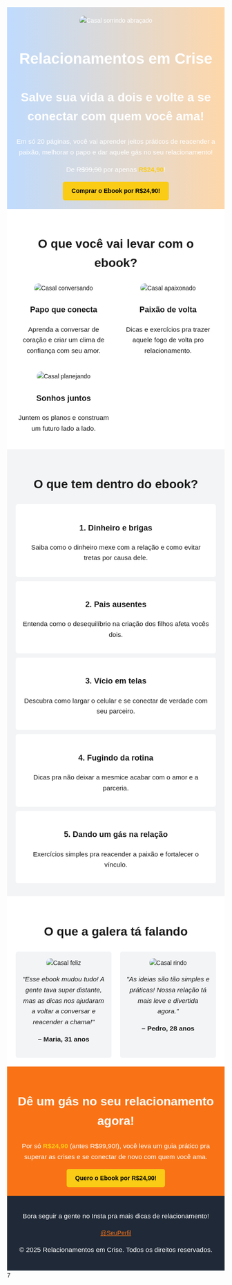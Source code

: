 <!DOCTYPE html>
<html lang="pt-BR">
<head>
  <meta charset="UTF-8">
  <meta name="viewport" content="width=device-width, initial-scale=1.0">
  <meta name="description" content="Compre o ebook Relacionamentos em Crise por R$24,90 e aprenda a superar desafios e reconectar-se com seu amor!">
  <title>ReconecteSeuAmor - Relacionamentos em Crise</title>
  <style>
    body { font-family: Arial, sans-serif; margin: 0; line-height: 1.6; }
    .section { padding: 20px; text-align: center; }
    .hero { background: linear-gradient(to right, #bfdbfe, #fed7aa); color: white; }
    .benefits, .testimonials { background: white; }
    .chapters { background: #f3f4f6; }
    .cta { background: #f97316; color: white; }
    .footer { background: #1f2937; color: white; }
    img { max-width: 100%; height: auto; border-radius: 10px; }
    .button { background: #facc15; color: black; padding: 10px 20px; text-decoration: none; border-radius: 5px; display: inline-block; font-weight: bold; }
    .grid { display: grid; grid-template-columns: repeat(auto-fit, minmax(200px, 1fr)); gap: 20px; max-width: 800px; margin: auto; }
    h1 { font-size: 2em; }
    h2 { font-size: 1.5em; }
    h3 { font-size: 1.2em; }
    p { font-size: 1em; }
    @media (min-width: 768px) {
      h1 { font-size: 2.5em; }
      h2 { font-size: 2em; }
      h3 { font-size: 1.3em; }
      p { font-size: 1.1em; }
    }
  </style>
</head>
<body>
  <!-- Hero Section -->
  <section class="section hero">
    <img src="https://images.pexels.com/photos/3184431/pexels-photo-3184431.jpeg?auto=compress&cs=tinysrgb&w=400" alt="Casal sorrindo abraçado">
    <h1>Relacionamentos em Crise</h1>
    <h2>Salve sua vida a dois e volte a se conectar com quem você ama!</h2>
    <p>Em só 20 páginas, você vai aprender jeitos práticos de reacender a paixão, melhorar o papo e dar aquele gás no seu relacionamento!</p>
    <p>De <s>R$99,90</s> por apenas <b style="color: #facc15;">R$24,90</b>!</p>
    <a href="#" class="button">Comprar o Ebook por R$24,90!</a>
  </section>

  <!-- Benefits Section -->
  <section class="section benefits">
    <h2>O que você vai levar com o ebook?</h2>
    <div class="grid">
      <div>
        <img src="https://images.pexels.com/photos/3184418/pexels-photo-3184418.jpeg?auto=compress&cs=tinysrgb&w=100" alt="Casal conversando">
        <h3>Papo que conecta</h3>
        <p>Aprenda a conversar de coração e criar um clima de confiança com seu amor.</p>
      </div>
      <div>
        <img src="https://images.pexels.com/photos/3184433/pexels-photo-3184433.jpeg?auto=compress&cs=tinysrgb&w=100" alt="Casal apaixonado">
        <h3>Paixão de volta</h3>
        <p>Dicas e exercícios pra trazer aquele fogo de volta pro relacionamento.</p>
      </div>
      <div>
        <img src="https://images.pexels.com/photos/3184430/pexels-photo-3184430.jpeg?auto=compress&cs=tinysrgb&w=100" alt="Casal planejando">
        <h3>Sonhos juntos</h3>
        <p>Juntem os planos e construam um futuro lado a lado.</p>
      </div>
    </div>
  </section>

  <!-- Chapters Section -->
  <section class="section chapters">
    <h2>O que tem dentro do ebook?</h2>
    <div style="max-width: 600px; margin: auto;">
      <div style="background: white; padding: 15px; margin-bottom: 10px; border-radius: 5px;">
        <h3>1. Dinheiro e brigas</h3>
        <p>Saiba como o dinheiro mexe com a relação e como evitar tretas por causa dele.</p>
      </div>
      <div style="background: white; padding: 15px; margin-bottom: 10px; border-radius: 5px;">
        <h3>2. Pais ausentes</h3>
        <p>Entenda como o desequilíbrio na criação dos filhos afeta vocês dois.</p>
      </div>
      <div style="background: white; padding: 15px; margin-bottom: 10px; border-radius: 5px;">
        <h3>3. Vício em telas</h3>
        <p>Descubra como largar o celular e se conectar de verdade com seu parceiro.</p>
      </div>
      <div style="background: white; padding: 15px; margin-bottom: 10px; border-radius: 5px;">
        <h3>4. Fugindo da rotina</h3>
        <p>Dicas pra não deixar a mesmice acabar com o amor e a parceria.</p>
      </div>
      <div style="background: white; padding: 15px; margin-bottom: 10px; border-radius: 5px;">
        <h3>5. Dando um gás na relação</h3>
        <p>Exercícios simples pra reacender a paixão e fortalecer o vínculo.</p>
      </div>
    </div>
  </section>

  <!-- Testimonials Section -->
  <section class="section testimonials">
    <h2>O que a galera tá falando</h2>
    <div class="grid">
      <div style="background: #f3f4f6; padding: 15px; border-radius: 5px;">
        <img src="https://images.pexels.com/photos/3184465/pexels-photo-3184465.jpeg?auto=compress&cs=tinysrgb&w=200" alt="Casal feliz">
        <p style="font-style: italic;">"Esse ebook mudou tudo! A gente tava super distante, mas as dicas nos ajudaram a voltar a conversar e reacender a chama!"</p>
        <p style="font-weight: bold;">– Maria, 31 anos</p>
      </div>
      <div style="background: #f3f4f6; padding: 15px; border-radius: 5px;">
        <img src="https://images.pexels.com/photos/3184429/pexels-photo-3184429.jpeg?auto=compress&cs=tinysrgb&w=200" alt="Casal rindo">
        <p style="font-style: italic;">"As ideias são tão simples e práticas! Nossa relação tá mais leve e divertida agora."</p>
        <p style="font-weight: bold;">– Pedro, 28 anos</p>
      </div>
    </div>
  </section>

  <!-- Call to Action Section -->
  <section class="section cta">
    <h2>Dê um gás no seu relacionamento agora!</h2>
    <p>Por só <b style="color: #facc15;">R$24,90</b> (antes R$99,90!), você leva um guia prático pra superar as crises e se conectar de novo com quem você ama.</p>
    <a href="#" class="button">Quero o Ebook por R$24,90!</a>
  </section>

  <!-- Footer -->
  <section class="section footer">
    <p>Bora seguir a gente no Insta pra mais dicas de relacionamento!</p>
    <a href="#" style="color: #f97316;">@SeuPerfil</a>
    <p>© 2025 Relacionamentos em Crise. Todos os direitos reservados.</p>
  </section>
</body>
</html>7
